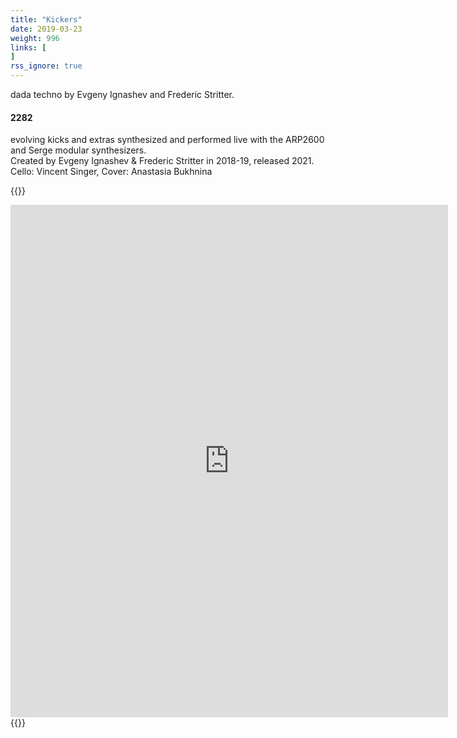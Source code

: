 ```yaml
---
title: "Kickers"
date: 2019-03-23
weight: 996 
links: [
]
rss_ignore: true
---
```

dada techno by Evgeny Ignashev and Frederic Stritter.  

#### 2282

evolving kicks and extras synthesized and performed live with the ARP2600 and Serge modular synthesizers.  
Created by Evgeny Ignashev & Frederic Stritter in 2018-19, released 2021.  
Cello: Vincent Singer, Cover: Anastasia Bukhnina

{{<html>}}
<br>
<iframe title="Kickers" style="border: 0; width: 700px; height: 820px;" src="https://bandcamp.com/EmbeddedPlayer/album=74796932/size=large/bgcol=ffffff/linkcol=0687f5/tracklist=false/transparent=true/" seamless></iframe>
{{</html>}}
